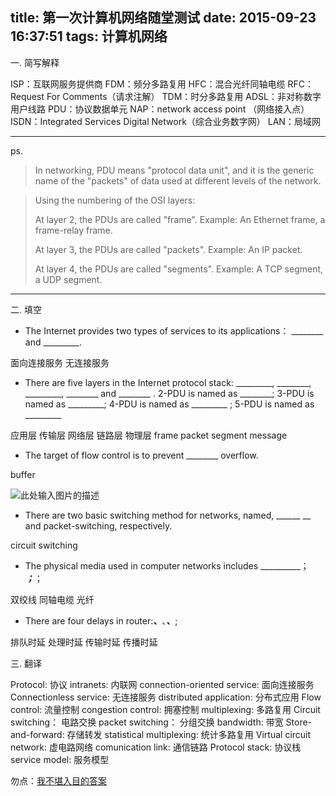 title: 第一次计算机网络随堂测试
date: 2015-09-23 16:37:51
tags: 计算机网络
---
一. 简写解释

ISP：互联网服务提供商
FDM：频分多路复用
HFC：混合光纤同轴电缆
RFC：Request For Comments（请求注解）
TDM：时分多路复用
ADSL：非对称数字用户线路
PDU：协议数据单元
NAP：network access point （网络接入点）
ISDN：Integrated Services Digital Network（综合业务数字网）
LAN：局域网

<!--more-->

---
ps.

> In networking, PDU means "protocol data unit", and it is the generic
> name of the "packets" of data used at different levels of the network.

> Using the numbering of the OSI layers: 
> 
> At layer 2, the PDUs are called "frame". Example: An Ethernet frame, a frame-relay frame. 
> 
> At layer 3, the PDUs are called "packets". Example: An IP packet. 
> 
> At layer 4, the PDUs are called "segments". Example: A TCP segment,  a UDP segment.
>

---
二. 填空

- The Internet provides two types of services to its applications： ________ and _________.

 面向连接服务  无连接服务

- There are five layers in the Internet protocol stack: _________, ________, _________,  ________ and  ________ . 2-PDU is named as ________; 3-PDU is named as _________; 4-PDU is named as  _________ ; 5-PDU is named as _________

 应用层 传输层 网络层 链路层 物理层 frame packet segment message

- The target of flow control is to prevent ________ overflow. 

 buffer
 
 ![此处输入图片的描述][1]

- There are two basic switching method for networks, named, ______  __ and packet-switching, respectively.

 circuit switching

- The physical media used in computer networks includes __________； _________；_________；

 双绞线 同轴电缆 光纤

- There are four delays in router:_________、_________、_________、_________;

 排队时延 处理时延 传输时延 传播时延

三. 翻译

Protocol: 协议
intranets: 内联网
connection-oriented service: 面向连接服务
Connectionless service: 无连接服务
distributed application: 分布式应用
Flow control:  流量控制
congestion control: 拥塞控制
multiplexing: 多路复用
Circuit switching： 电路交换
packet switching： 分组交换
bandwidth: 带宽
Store-and-forward: 存储转发
statistical multiplexing: 统计多路复用
Virtual circuit network: 虚电路网络
comunication link: 通信链路
Protocol stack: 协议栈
service model: 服务模型





勿点：[我不堪入目的答案][2]


  [1]: http://7i7k6x.com1.z0.glb.clouddn.com/buffer-01.PNG
  [2]: http://7i7k6x.com1.z0.glb.clouddn.com/P50924-122320.jpg